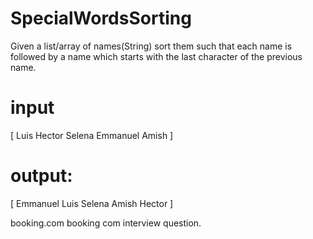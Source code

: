 # SpecialWordsSorting

Given a list/array of names(String) sort them such that each name is followed by a name which starts with the last character of the previous name. 
# input 
[ 
Luis 
Hector 
Selena 
Emmanuel 
Amish 
] 

# output: 
[ 
Emmanuel 
Luis 
Selena 
Amish 
Hector 
]

booking.com booking com interview question.
